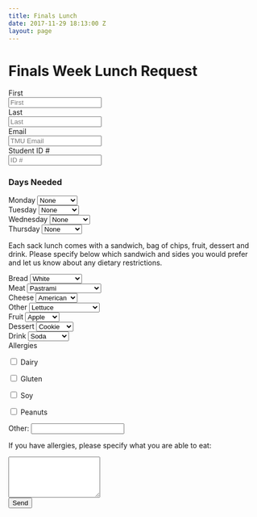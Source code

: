 ```yaml
---
title: Finals Lunch
date: 2017-11-29 18:13:00 Z
layout: page
---
```


<div class="row">
<div class="col s6 offset-s3">
<h1 class="center">Finals Week Lunch Request</h1>
<form method="POST" action="http://formspree.io/lreyes@masters.edu">
<input type="hidden" name="_cc" value="apari@masters.edu" />
<div class="control-group">
<label class="control-label" for="inputEmail">First</label>
<div class="controls">
<input type="text" id="inputFirst" placeholder="First" name="First">
</div>
</div>
<div class="control-group">
<label class="control-label" for="inputEmail">Last</label>
<div class="controls">
<input type="text" id="inputLast" placeholder="Last" name="Last">
</div>
</div>
<div class="control-group">
<label class="control-label" for="inputEmail">Email</label>
<div class="controls">
<input type="text" id="inputEmail" placeholder="TMU Email" name="email">
</div>
</div>
<div class="control-group">
<label class="control-label" for="inputID">Student ID #</label>
<div class="controls">
<input type="text" id="inputID" placeholder="ID #" name="ID">
</div>
</div>
<h3>Days Needed</h3>
<div class="form-group">
<label for="sel1">Monday</label>
<select class="form-control" id="sel1" name="Monday">
<option value="N/A">None</option>
<option value="10:30 AM">10:30 AM</option>
<option value="1:00 PM">1:00 PM</option>
</select>
</div>
<div class="form-group">
<label for="sel2">Tuesday</label>
<select class="form-control" id="sel2" name="Tuesday">
<option value="N/A">None</option>
<option value="10:30 AM">10:30 AM</option>
<option value="1:00 PM">1:00 PM</option>
</select>
</div>
<div class="form-group">
<label for="sel3">Wednesday</label>
<select class="form-control" id="sel3" name="Wednesday">
<option value="N/A">None</option>
<option value="10:30 AM">10:30 AM</option>
<option value="1:00 PM">1:00 PM</option>
</select>
</div>
<div class="form-group">
<label for="sel4">Thursday</label>
<select class="form-control" id="sel4" name="Thursday">
<option value="N/A">None</option>
<option value="10:30 AM">10:30 AM</option>
<option value="1:00 PM">1:00 PM</option>
</select>
</div>
<p>
Each sack lunch comes with a sandwich, bag of chips, fruit, dessert and drink. Please specify below which sandwich and sides you would prefer and let us know about any dietary restrictions.
</p>
<div class="form-group">
<label for="sel5">Bread</label>
<select class="form-control" id="sel5" name="Bread">
<option value="White">White</option>
<option value="Wheat">Wheat</option>
<option value="Whole Wheat">Whole Wheat</option>
<option value="Sourdough">Sourdough</option>
<option value="None">None</option>
</select>
</div>
<div class="form-group">
<label for="sel6">Meat</label>
<select class="form-control" id="sel6" name="Meat">
<option value="Pastrami">Pastrami</option>
<option value="Turkey">Turkey</option>
<option value="Ham">Ham</option>
<option value="Peanut Butter & Jelly">Peanut Butter & Jelly</option>
<option value="None">None</option>
</select>
</div>
<div class="form-group">
<label for="sel7">Cheese</label>
<select class="form-control" id="sel7" name="Cheese">
<option value="American">American</option>
<option value="Swiss">Swiss</option>
<option value="Provolone">Provolone</option>
<option value="None">None</option>
</select>
</div>
<div class="form-group">
<label for="sel8">Other</label>
<select class="form-control" id="sel8" name="Other">
<option value="Lettuce">Lettuce</option>
<option value="Tomatoes">Tomatoes</option>
<option value="Lettuce & Tomatoes">Lettuce & Tomatoes</option>
<option value="None">None</option>
</select>
</div>
<div class="form-group">
<label for="sel9">Fruit</label>
<select class="form-control" id="sel9" name="Fruit">
<option value="Apple">Apple</option>
<option value="Banana">Banana</option>
<option value="None">None</option>
</select>
</div>
<div class="form-group">
<label for="sel10">Dessert</label>
<select class="form-control" id="sel10" name="Dessert">
<option value="Cookie">Cookie</option>
<option value="Snickers">Snickers</option>
<option value="None">None</option>
</select>
</div>
<div class="form-group">
<label for="sel11">Drink</label>
<select class="form-control" id="sel11" name="Drink">
<option value="Soda">Soda</option>
<option value="Diet Soda">Diet Soda</option>
<option value="Milk">Milk</option>
<option value="Water">Water</option>
</select>
</div>
<div class="form-group">
<label for="sel12">Allergies</label>
<p>
<input type="checkbox" value="Dairy" name="Allergies" id="dairy">
<label for="dairy">Dairy</label>
</p>
<p>
<input type="checkbox" value="Gluten" name="Allergies" id="gluten">
<label for="gluten">Gluten</label>
</p>
<p>
<input type="checkbox" value="Soy" name="Allergies" id="soy">
<label for="soy">Soy</label>
</p>
<p>
<input type="checkbox" value="Peanuts" name="Allergies" id="peanuts">
<label for="peanuts">Peanuts</label>
</p>
<div class="form-group">
<label for="usr">Other:</label>
<input type="text" class="form-control" id="usr" name="Allergies">
</div>
</div>
<p>
If you have allergies, please specify what you are able to eat:
</p>
<div class="form-group">
<textarea class="form-control" rows="5" id="comment" name="Allergies explained"></textarea>
</div>
<button class="btn btn-navy" type="submit">Send</button>
</form>
</div>
</div>
